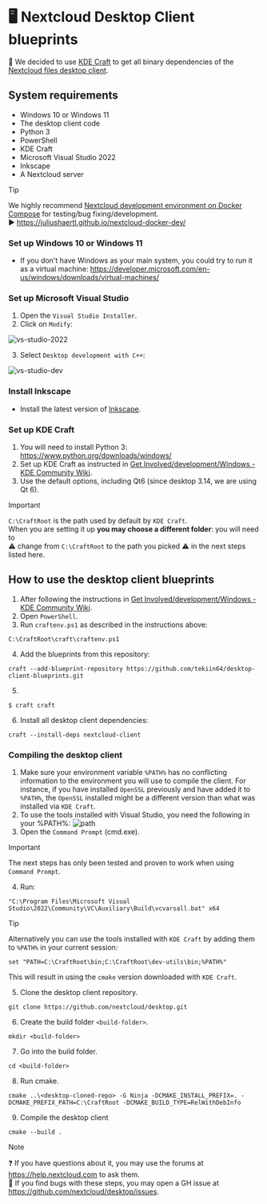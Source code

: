 # 🖥️ Nextcloud Desktop Client blueprints

:blue_book: We decided to use [KDE Craft](https://community.kde.org/Craft) to get all binary dependencies of the [Nextcloud files desktop client](https://github.com/nextcloud/desktop).

## System requirements

- Windows 10 or Windows 11
- The desktop client code
- Python 3
- PowerShell
- KDE Craft
- Microsoft Visual Studio 2022
- Inkscape
- A Nextcloud server

> [!TIP]
> We highly recommend [Nextcloud development environment on Docker Compose](https://juliushaertl.github.io/nextcloud-docker-dev/) for testing/bug fixing/development.<br>
> ▶️ https://juliushaertl.github.io/nextcloud-docker-dev/

### Set up Windows 10 or Windows 11

- If you don't have Windows as your main system, you could try to run it as a virtual machine:
  https://developer.microsoft.com/en-us/windows/downloads/virtual-machines/

### Set up Microsoft Visual Studio

1. Open the `Visual Studio Installer`.
2. Click on `Modify`:

![vs-studio-2022](https://github.com/user-attachments/assets/6df5e7b9-d1e0-43a9-897e-98f4c37726a9)

3. Select `Desktop development with C++`:

![vs-studio-dev](https://github.com/user-attachments/assets/6fef8b8d-d8e3-4ced-b23d-8818f9813c5f)

### Install Inkscape

- Install the latest version of [Inkscape](https://inkscape.org/release).
 
### Set up KDE Craft

1. You will need to install Python 3: https://www.python.org/downloads/windows/
2. Set up KDE Craft as instructed in [Get Involved/development/Windows - KDE Community Wiki](https://community.kde.org/Get_Involved/development/Windows).
3. Use the default options, including Qt6 (since desktop 3.14, we are using Qt 6).

> [!IMPORTANT]
> `C:\CraftRoot` is the path used by default by `KDE Craft`. <br>
> When you are setting it up <b>you may choose a different folder</b>: you will need to<br>
⚠️ change from `C:\CraftRoot` to the path you picked ⚠️ in the next steps listed here.

## How to use the desktop client blueprints

1. After following the instructions in [Get Involved/development/Windows - KDE Community Wiki](https://community.kde.org/Get_Involved/development/Windows).
2. Open `PowerShell`.
3. Run `craftenv.ps1` as described in the instructions above:
```
C:\CraftRoot\craft\craftenv.ps1
```
4. Add the blueprints from this repository:
```
craft --add-blueprint-repository https://github.com/tekiin64/desktop-client-blueprints.git
```
5.
```
$ craft craft
```
6. Install all desktop client dependencies:
```
craft --install-deps nextcloud-client
```

### Compiling the desktop client

1. Make sure your environment variable `%PATH%` has no conflicting information to the environment you will use to compile the client. For instance, if you have installed `OpenSSL` previously and have added it to `%PATH%`, the `OpenSSL` installed might be a different version than what was installed via `KDE Craft`.
2. To use the tools installed with Visual Studio, you need the following in your %PATH%:
![path](https://github.com/user-attachments/assets/ce99a488-22d9-4cf5-8b55-d6ae9e683845)
3. Open the `Command Prompt` (cmd.exe).

> [!IMPORTANT]
> The next steps has only been tested and proven to work when using `Command Prompt`.

4. Run:
```
"C:\Program Files\Microsoft Visual Studio\2022\Community\VC\Auxiliary\Build\vcvarsall.bat" x64
```
> [!TIP]
> Alternatively you can use the tools installed with `KDE Craft` by adding them to `%PATH%` in your current session:
> ```
> set "PATH=C:\CraftRoot\bin;C:\CraftRoot\dev-utils\bin;%PATH%"
> ```
> This will result in using the `cmake` version downloaded with `KDE Craft`.
5. Clone the desktop client repository.
```
git clone https://github.com/nextcloud/desktop.git
```
6. Create the build folder `<build-folder>`.
```
mkdir <build-folder>
```
7. Go into the build folder.
```
cd <build-folder>
```
8. Run cmake.
```
cmake ..\<desktop-cloned-repo> -G Ninja -DCMAKE_INSTALL_PREFIX=. -DCMAKE_PREFIX_PATH=C:\CraftRoot -DCMAKE_BUILD_TYPE=RelWithDebInfo
```
9. Compile the desktop client
```
cmake --build .
```

> [!NOTE]
> ❓ If you have questions about it, you may use the forums at https://help.nextcloud.com to ask them.<br>
> 🐛 If you find bugs with these steps, you may open a GH issue at https://github.com/nextcloud/desktop/issues.
